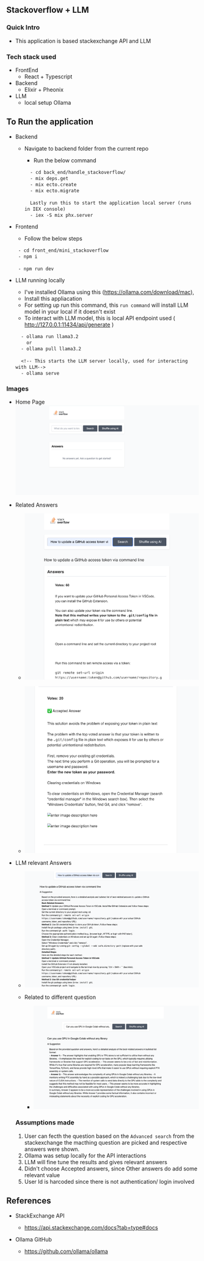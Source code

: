 ## Stackoverflow + LLM

### Quick Intro
- This application is based stackexchange API and LLM

### Tech stack used
- FrontEnd
  - React + Typescript
- Backend
    - Elixir + Pheonix
- LLM
  - local setup Ollama

## To Run the application
- Backend
  - Navigate to backend folder from the current repo
    - Run the below command
   
    ```
      - cd back_end/handle_stackoverflow/
      - mix deps.get
      - mix ecto.create
      - mix ecto.migrate

      Lastly run this to start the application local server (runs in IEX console)
      - iex -S mix phx.server 
    ```

- Frontend
  - Follow the below steps    
  ```
   - cd front_end/mini_stackoverflow
   - npm i

   - npm run dev
  ```

- LLM running locally  
  - I've installed Ollama using this (https://ollama.com/download/mac), 
  - Install this appliacation
  - For setting up run this command, this `run command` will install LLM model in your local if it doesn't exist
  - To interact with LLM model, this is local API endpoint used ( http://127.0.0.1:11434/api/generate )

  ```
    - ollama run llama3.2
      or 
    - ollama pull llama3.2

    <!-- This starts the LLM server locally, used for interacting with LLM-->
    - ollama serve 
  ```

### Images
- Home Page
  ![alt text](/front_end/mini_stackoverflow/src/images/image.png)

- Related Answers
  - ![alt text](front_end/mini_stackoverflow/src/images/image-1.png)

  - ![alt text](front_end/mini_stackoverflow/src/images/image-2.png)

- LLM relevant Answers
  - ![alt text](front_end/mini_stackoverflow/src/images/image-4.png)

  - Related to different question
    - ![alt text](front_end/mini_stackoverflow/src/images/image-3.png)


  ### Assumptions made
  1. User can fecth the question based on the `Advanced search` from the stackexchange the macthing question are picked and respective answers were shown.
  2. Ollama was setup locally for the API interactions 
  3. LLM will fine tune the results and gives relevant answers
  4. Didn't choose Accepted answers, since Other answers do add some relevant value
  5. User Id is harcoded since there is not authentication/ login involved


## References
-  StackExchange API
   - https://api.stackexchange.com/docs?tab=type#docs

- Ollama GitHub
   - https://github.com/ollama/ollama


